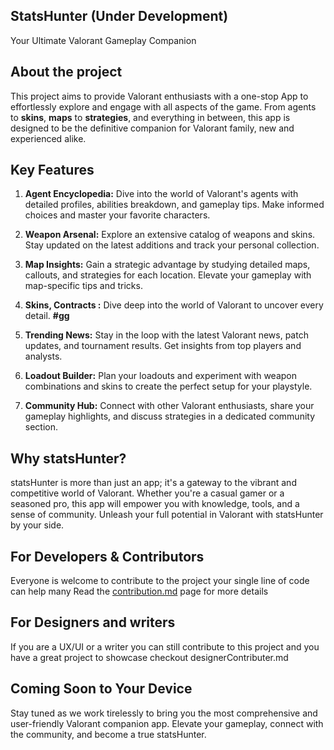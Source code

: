 ## StatsHunter (Under Development)
Your Ultimate Valorant Gameplay Companion

## About the project
This project aims to provide Valorant enthusiasts with a one-stop App to effortlessly explore and engage with all aspects of the game. From agents to <b>skins</b>, <b>maps</b> to <b>strategies</b>, and everything in between, this app is designed to be the definitive companion for Valorant family, new and experienced alike.

## Key Features

1. **Agent Encyclopedia:** Dive into the world of Valorant's agents with detailed profiles, abilities breakdown, and gameplay tips. Make informed choices and master your favorite characters.

2. **Weapon Arsenal:** Explore an extensive catalog of weapons and skins. Stay updated on the latest additions and track your personal collection.

3. **Map Insights:** Gain a strategic advantage by studying detailed maps, callouts, and strategies for each location. Elevate your gameplay with map-specific tips and tricks.

4. **Skins, Contracts :** Dive deep into the world of Valorant to uncover every detail. <b>#gg</b>

5. **Trending News:** Stay in the loop with the latest Valorant news, patch updates, and tournament results. Get insights from top players and analysts.

6. **Loadout Builder:** Plan your loadouts and experiment with weapon combinations and skins to create the perfect setup for your playstyle.

7. **Community Hub:** Connect with other Valorant enthusiasts, share your gameplay highlights, and discuss strategies in a dedicated community section.

## Why statsHunter?

statsHunter is more than just an app; it's a gateway to the vibrant and competitive world of Valorant. Whether you're a casual gamer or a seasoned pro, this app will empower you with knowledge, tools, and a sense of community. Unleash your full potential in Valorant with statsHunter by your side.

## For Developers & Contributors

Everyone is welcome to contribute to the project your single line of code can help many 
Read the [contribution.md](https://github.com/Rohit-554/statsHunter/blob/master/contribution.md) page for more details

## For Designers and writers

If you are a UX/UI or a writer you can still contribute to this project and you have a great project to showcase 
checkout designerContributer.md

## Coming Soon to Your Device
Stay tuned as we work tirelessly to bring you the most comprehensive and user-friendly Valorant companion app. Elevate your gameplay, connect with the community, and become a true statsHunter.



